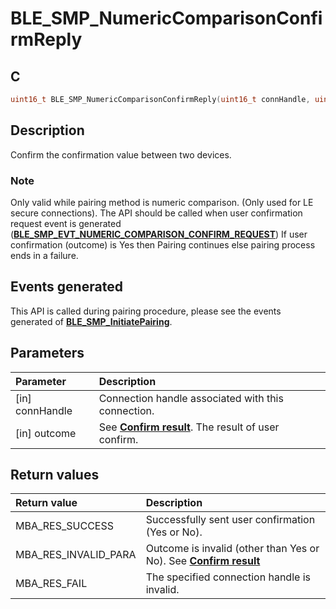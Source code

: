 # BLE_SMP_NumericComparisonConfirmReply

## C

```c
uint16_t BLE_SMP_NumericComparisonConfirmReply(uint16_t connHandle, uint8_t outcome);
```

## Description

Confirm the confirmation value between two devices.

### Note

Only valid while pairing method is numeric comparison. (Only used for LE secure connections).
The API should be called when user confirmation request event is generated
(**[BLE_SMP_EVT_NUMERIC_COMPARISON_CONFIRM_REQUEST](GUID-DA3C91C3-3ACA-4850-B469-FDF748DD2D87.md)**)
If user confirmation (outcome) is Yes then Pairing continues else pairing process ends in a failure.

## Events generated

This API is called during pairing procedure, please see the events generated of **[BLE_SMP_InitiatePairing](GUID-8F2CEAE0-3C28-4A9B-8A69-166F2E5F2B67.md)**.

## Parameters

|Parameter|Description|
|:---|:---|
|\[in\] connHandle|Connection handle associated with this connection.|
|\[in\] outcome|See **[Confirm result](GUID-76A1E229-6E51-461A-8EFC-347DDD946307.md)**. The result of user confirm.|

## Return values

|Return value|Description|
|:---|:---|
MBA_RES_SUCCESS|Successfully sent user confirmation (Yes or No).|
MBA_RES_INVALID_PARA|Outcome is invalid (other than Yes or No). See **[Confirm result](GUID-76A1E229-6E51-461A-8EFC-347DDD946307.md)**|
MBA_RES_FAIL|The specified connection handle is invalid.|
